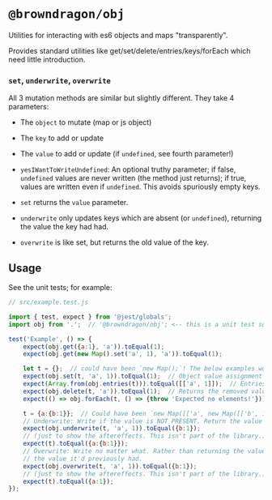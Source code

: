 # `@browndragon/obj`

Utilities for interacting with es6 objects and maps "transparently".

Provides standard utilities like get/set/delete/entries/keys/forEach which need little introduction.

### `set`, `underwrite`, `overwrite`
All 3 mutation methods are similar but slightly different. They take 4 parameters:
* The `object` to mutate (map or js object)
* The `key` to add or update
* The `value` to add or update (if `undefined`, see fourth parameter!)
* `yesIWantToWriteUndefined`: An optional truthy parameter; if false, `undefined` values are never written (the method just returns); if true, values are written even if `undefined`. This avoids spuriously empty keys.

* `set` returns the `value` parameter.
* `underwrite` only updates keys which are absent (or `undefined`), returning the value the key had had.
* `overwrite` is like set, but returns the old value of the key.

## Usage

See the unit tests; for example:
```js
// src/example.test.js

import { test, expect } from '@jest/globals';
import obj from '.';  // '@browndragon/obj'; <-- this is a unit test so I can't write that!

test('Example', () => {
    expect(obj.get({a:1}, 'a')).toEqual(1);
    expect(obj.get(new Map().set('a', 1), 'a')).toEqual(1);

    let t = {};  // could have been `new Map();`! The below examples would work identically.
    expect(obj.set(t, 'a', 1)).toEqual(1);  // Object value assignment semantics.
    expect(Array.from(obj.entries(t))).toEqual([['a', 1]]);  // Entries as Object.fromEntries or map.entries. Map iterators are themselves iterable, which is the only safe assumption about the return type.
    expect(obj.delete(t, 'a')).toEqual(1);  // Returns the removed value.
    expect(() => obj.forEach(t, () => {throw 'Expected no elements!'})).not.toThrow();  // Because it's empty now.

    t = {a:{b:1}};  // Could have been `new Map([['a', new Map([['b', 1]])]]);` !
    // Underwrite: Write if the value is NOT PRESENT. Return the value it now has.
    expect(obj.underwrite(t, 'a', 1)).toEqual({b:1});
    // (just to show the aftereffects. This isn't part of the library.)
    expect(t).toEqual({a:{b:1}});
    // Overwrite: Write no matter what. Rather than returning the value written, return
    // the value it'd previously had.
    expect(obj.overwrite(t, 'a', 1)).toEqual({b:1});
    // (just to show the aftereffects. This isn't part of the library.)
    expect(t).toEqual({a:1});
});

```
